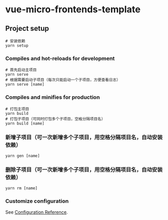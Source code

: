 # vue-micro-frontends-template

## Project setup
```
# 安装依赖
yarn setup
```

### Compiles and hot-reloads for development
```
# 首先启动主项目
yarn serve
# 根据需要启动子项目（每次只能启动一个子项目，方便查看日志）
yarn serve [name]
```

### Compiles and minifies for production
```
# 打包主项目
yarn build
# 打包子项目（可同时打包多个子项目，空格分隔项目名）
yarn build [name]
```

### 新增子项目（可一次新增多个子项目，用空格分隔项目名，自动安装依赖）
```
yarn gen [name]
```

### 删除子项目（可一次新增多个子项目，用空格分隔项目名，自动安装依赖）
```
yarn rm [name]
```

### Customize configuration
See [Configuration Reference](https://cli.vuejs.org/config/).
